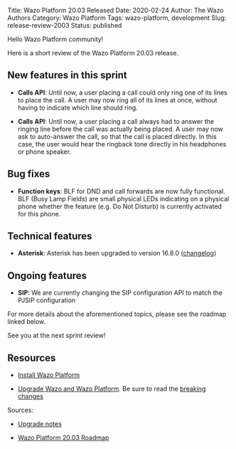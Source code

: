 Title: Wazo Platform 20.03 Released
Date: 2020-02-24
Author: The Wazo Authors
Category: Wazo Platform
Tags: wazo-platform, development
Slug: release-review-2003
Status: published

Hello Wazo Platform community!

Here is a short review of the Wazo Platform 20.03 release.

## New features in this sprint

* **Calls API**: Until now, a user placing a call could only ring one of its lines to place the call. A user may now ring all of its lines at once, without having to indicate which line should ring.

* **Calls API**: Until now, a user placing a call always had to answer the ringing line before the call was actually being placed. A user may now ask to auto-answer the call, so that the call is placed directly. In this case, the user would hear the ringback tone directly in his headphones or phone speaker.

## Bug fixes

* **Function keys**: BLF for DND and call forwards are now fully functional. BLF (Busy Lamp Fields) are small physical LEDs indicating on a physical phone whether the feature (e.g. Do Not Disturb) is currently activated for this phone.

## Technical features

* **Asterisk**: Asterisk has been upgraded to version 16.8.0 ([changelog](https://www.asterisk.org/downloads/asterisk-news/asterisk-1680-now-available))

## Ongoing features

* **SIP**: We are currently changing the SIP configuration API to match the PJSIP configuration

For more details about the aforementioned topics, please see the roadmap linked below.

See you at the next sprint review!

## Resources

* [Install Wazo Platform](https://wazo-platform.org/install)

* [Upgrade Wazo and Wazo Platform](http://documentation.wazo.community/en/stable/upgrade/upgrade.html). Be sure to read the [breaking changes](http://documentation.wazo.community/en/wazo-20.03/upgrade/upgrade_notes.html)

Sources:

* [Upgrade notes](http://documentation.wazo.community/en/stable/upgrade/upgrade_notes.html)

* [Wazo Platform 20.03 Roadmap](https://wazo-dev.atlassian.net/secure/ReleaseNote.jspa?projectId=10011&version=10069)
